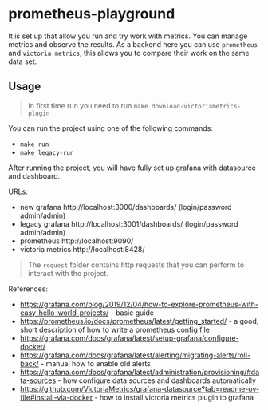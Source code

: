 prometheus-playground
=====================

It is set up that allow you run and try work with metrics. You can manage 
metrics and observe the results. As a backend here you can use `prometheus` and 
`victoria metrics`, this allows you to compare their work on the same data set.

## Usage

> In first time run you need to run `make download-victoriametrics-plugin`

You can run the project using one of the following commands:

- `make run`
- `make legacy-run`

After running the project, you will have fully set up grafana with datasource and dashboard.

URLs:

- new grafana http://localhost:3000/dashboards/ (login/password admin/admin)
- legacy grafana http://localhost:3001/dashboards/ (login/password admin/admin)
- prometheus http://localhost:9090/
- victoria metrics http://localhost:8428/

> The `request` folder contains http requests that you can perform to interact with the project.

References:

- https://grafana.com/blog/2019/12/04/how-to-explore-prometheus-with-easy-hello-world-projects/ - basic guide
- https://prometheus.io/docs/prometheus/latest/getting_started/ - a good, short description of how to write a prometheus config file
- https://grafana.com/docs/grafana/latest/setup-grafana/configure-docker/
- https://grafana.com/docs/grafana/latest/alerting/migrating-alerts/roll-back/ - manual how to enable old alerts
- https://grafana.com/docs/grafana/latest/administration/provisioning/#data-sources - how configure data sources and dashboards automatically
- https://github.com/VictoriaMetrics/grafana-datasource?tab=readme-ov-file#install-via-docker - how to install victoria metrics plugin to grafana
